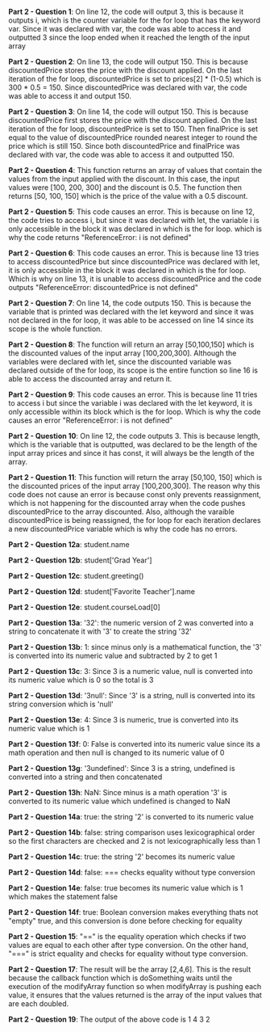 **Part 2 - Question 1**:
On line 12, the code will output 3, this is because it outputs i, which is the counter variable for the for loop that has the keyword var. Since it was declared with var, the code was able to access it and outputted 3 since the loop ended when it reached the length of the input array

**Part 2 - Question 2**:
On line 13, the code will output 150. This is because discountedPrice stores the price with the discount applied. On the last iteration of the for loop, discountedPrice is set to prices[2] * (1-0.5) which is 300 * 0.5 = 150. Since discountedPrice was declared with var, the code was able to access it and output 150. 

**Part 2 - Question 3**:
On line 14, the code will output 150. This is because discountedPrice first stores the price with the discount applied. On the last iteration of the for loop, discountedPrice is set to 150. Then finalPrice is set equal to the value of discountedPrice rounded nearest integer to round the price which is still 150. Since both discountedPrice and finalPrice was declared with var, the code was able to access it and outputted 150.

**Part 2 - Question 4**:
This function returns an array of values that contain the values from the input applied with the discount. In this case, the input values were [100, 200, 300] and the discount is 0.5. The function then returns [50, 100, 150] which is the price of the value with a 0.5 discount. 

**Part 2 - Question 5**:
This code causes an error. This is because on line 12, the code tries to access i, but since it was declared with let, the variable i is only accessible in the block it was declared in which is the for loop. which is why the code returns "ReferenceError: i is not defined"

**Part 2 - Question 6**:
This code causes an error. This is because line 13 tries to access discountedPrice but since discountedPrice was declared with let, it is only accessible in the block it was declared in which is the for loop. Which is why on line 13, it is unable to access discountedPrice and the code outputs "ReferenceError: discountedPrice is not defined"

**Part 2 - Question 7**:
On line 14, the code outputs 150. This is because the variable that is printed was declared with the let keyword and since it was not declared in the for loop, it was able to be accessed on line 14 since its scope is the whole function.

**Part 2 - Question 8**:
The function will return an array [50,100,150] which is the discounted values of the input array [100,200,300]. Although the variables were declared with let, since the discounted variable was declared outside of the for loop, its scope is the entire function so line 16 is able to access the discounted array and return it.

**Part 2 - Question 9**:
This code causes an error. This is because line 11 tries to access i but since the variable i was declared with the let keyword, it is only accessible within its block which is the for loop. Which is why the code causes an error "ReferenceError: i is not defined"

**Part 2 - Question 10**:
On line 12, the code outputs 3. This is because length, which is the variable that is outputted, was declared to be the length of the input array prices and since it has const, it will always be the length of the array.

**Part 2 - Question 11**:
This function will return the array [50,100, 150] which is the discounted prices of the input array [100,200,300]. The reason why this code does not cause an error is because const only prevents reassignment, which is not happening for the discounted array when the code pushes discountedPrice to the array discounted. Also, although the varaible discountedPrice is being reassigned, the for loop for each iteration declares a new discountedPrice variable which is why the code has no errors.

**Part 2 - Question 12a**:
student.name

**Part 2 - Question 12b**:
student['Grad Year']

**Part 2 - Question 12c**:
student.greeting()

**Part 2 - Question 12d**:
student['Favorite Teacher'].name

**Part 2 - Question 12e**:
student.courseLoad[0]

**Part 2 - Question 13a**:
'32': the numeric version of 2 was converted into a string to concatenate it with '3' to create the string '32'

**Part 2 - Question 13b**:
1: since minus only is a mathematical function, the '3' is converted into its numeric value and subtracted by 2 to get 1

**Part 2 - Question 13c**:
3: Since 3 is a numeric value, null is converted into its numeric value which is 0 so the total is 3

**Part 2 - Question 13d**:
'3null': Since '3' is a string, null is converted into its string conversion which is 'null'

**Part 2 - Question 13e**:
4: Since 3 is numeric, true is converted into its numeric value which is 1

**Part 2 - Question 13f**:
0: False is converted into its numeric value since its a math operation and then null is changed to its numeric value of 0

**Part 2 - Question 13g**:
'3undefined': Since 3 is a string, undefined is converted into a string and then concatenated

**Part 2 - Question 13h**:
NaN: Since minus is a math operation '3' is converted to its numeric value which undefined is changed to NaN

**Part 2 - Question 14a**:
true: the string '2' is converted to its numeric value

**Part 2 - Question 14b**:
false: string comparison uses lexicographical order so the first characters are checked and 2 is not lexicographically less than 1

**Part 2 - Question 14c**:
true: the string '2' becomes its numeric value

**Part 2 - Question 14d**:
false: === checks equality without type conversion

**Part 2 - Question 14e**:
false: true becomes its numeric value which is 1 which makes the statement false

**Part 2 - Question 14f**:
true: Boolean conversion makes everything thats not "empty" true, and this conversion is done before checking for equality

**Part 2 - Question 15**:
"==" is the equality operation which checks if two values are equal to each other after type conversion. On the other hand, "===" is strict equality and checks for equality without type conversion.

**Part 2 - Question 17**:
The result will be the array [2,4,6]. This is the result because the callback function which is doSomething waits until the execution of the modifyArray function so when modifyArray is pushing each value, it ensures that the values returned is the array of the input values that are each doubled.

**Part 2 - Question 19**:
The output of the above code is 
1 
4 
3 
2
